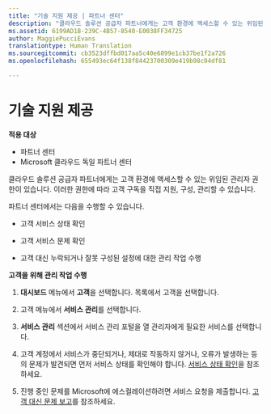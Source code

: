 ```yaml
---
title: "기술 지원 제공 | 파트너 센터"
description: "클라우드 솔루션 공급자 파트너에게는 고객 환경에 액세스할 수 있는 위임된 관리자 권한이 있습니다."
ms.assetid: 6199AD1B-239C-4B57-8540-E0038FF34725
author: MaggiePucciEvans
translationtype: Human Translation
ms.sourcegitcommit: cb3523dffbd017aa5c40e6899e1cb37be1f2a726
ms.openlocfilehash: 655493ec64f138f84423700309e419b98c04df81

---
```


# 기술 지원 제공

**적용 대상**

-  파트너 센터
-  Microsoft 클라우드 독일 파트너 센터

클라우드 솔루션 공급자 파트너에게는 고객 환경에 액세스할 수 있는 위임된 관리자 권한이 있습니다. 이러한 권한에 따라 고객 구독을 직접 지원, 구성, 관리할 수 있습니다.

파트너 센터에서는 다음을 수행할 수 있습니다.

-   고객 서비스 상태 확인

-   고객 서비스 문제 확인

-   고객 대신 누락되거나 잘못 구성된 설정에 대한 관리 작업 수행

**고객을 위해 관리 작업 수행**

1.  **대시보드** 메뉴에서 **고객**을 선택합니다. 목록에서 고객을 선택합니다.

2.  고객 메뉴에서 **서비스 관리**를 선택합니다.

3.  **서비스 관리** 섹션에서 서비스 관리 포털을 열 관리자에게 필요한 서비스를 선택합니다.

4.  고객 계정에서 서비스가 중단되거나, 제대로 작동하지 않거나, 오류가 발생하는 등의 문제가 발견되면 먼저 서비스 상태를 확인해야 합니다. [서비스 상태 확인](check-service-health.md)을 참조하세요.

5.  진행 중인 문제를 Microsoft에 에스컬레이션하려면 서비스 요청을 제출합니다. [고객 대신 문제 보고](report-problems-on-behalf-of-a-customer.md)를 참조하세요.

 

 






<!--HONumber=Jan17_HO2-->


